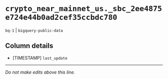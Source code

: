 # `crypto_near_mainnet_us._sbc_2ee4875e724e44b0ad2cef35ccbdc780`
`bq-1` | `bigquery-public-data`

## Column details
* [TIMESTAMP] `last_update`

-------------------------------------------------------------------------------
*Do not make edits above this line.*
